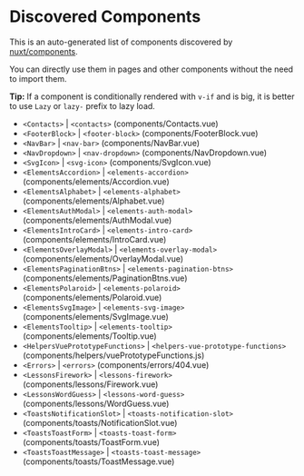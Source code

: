 # Discovered Components

This is an auto-generated list of components discovered by [nuxt/components](https://github.com/nuxt/components).

You can directly use them in pages and other components without the need to import them.

**Tip:** If a component is conditionally rendered with `v-if` and is big, it is better to use `Lazy` or `lazy-` prefix to lazy load.

- `<Contacts>` | `<contacts>` (components/Contacts.vue)
- `<FooterBlock>` | `<footer-block>` (components/FooterBlock.vue)
- `<NavBar>` | `<nav-bar>` (components/NavBar.vue)
- `<NavDropdown>` | `<nav-dropdown>` (components/NavDropdown.vue)
- `<SvgIcon>` | `<svg-icon>` (components/SvgIcon.vue)
- `<ElementsAccordion>` | `<elements-accordion>` (components/elements/Accordion.vue)
- `<ElementsAlphabet>` | `<elements-alphabet>` (components/elements/Alphabet.vue)
- `<ElementsAuthModal>` | `<elements-auth-modal>` (components/elements/AuthModal.vue)
- `<ElementsIntroCard>` | `<elements-intro-card>` (components/elements/IntroCard.vue)
- `<ElementsOverlayModal>` | `<elements-overlay-modal>` (components/elements/OverlayModal.vue)
- `<ElementsPaginationBtns>` | `<elements-pagination-btns>` (components/elements/PaginationBtns.vue)
- `<ElementsPolaroid>` | `<elements-polaroid>` (components/elements/Polaroid.vue)
- `<ElementsSvgImage>` | `<elements-svg-image>` (components/elements/SvgImage.vue)
- `<ElementsTooltip>` | `<elements-tooltip>` (components/elements/Tooltip.vue)
- `<HelpersVuePrototypeFunctions>` | `<helpers-vue-prototype-functions>` (components/helpers/vuePrototypeFunctions.js)
- `<Errors>` | `<errors>` (components/errors/404.vue)
- `<LessonsFirework>` | `<lessons-firework>` (components/lessons/Firework.vue)
- `<LessonsWordGuess>` | `<lessons-word-guess>` (components/lessons/WordGuess.vue)
- `<ToastsNotificationSlot>` | `<toasts-notification-slot>` (components/toasts/NotificationSlot.vue)
- `<ToastsToastForm>` | `<toasts-toast-form>` (components/toasts/ToastForm.vue)
- `<ToastsToastMessage>` | `<toasts-toast-message>` (components/toasts/ToastMessage.vue)
